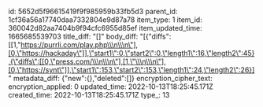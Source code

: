id: 5652d5f96615419f9f985959b33fb5d3
parent_id: 1cf36a56a17740daa7332804e9d87a78
item_type: 1
item_id: 360042d82aa7404b9f94cfc6955d85ef
item_updated_time: 1665685539703
title_diff: "[]"
body_diff: "[{\"diffs\":[[1,\"https://purrli.com/play.php\\\n\\\n\"],[0,\"https://hackaday\"]],\"start1\":0,\"start2\":0,\"length1\":16,\"length2\":45},{\"diffs\":[[0,\"press.com/\\\n\\\n\"],[1,\"\\\n\\\n\"],[0,\"https://synt\"]],\"start1\":153,\"start2\":153,\"length1\":24,\"length2\":26}]"
metadata_diff: {"new":{},"deleted":[]}
encryption_cipher_text: 
encryption_applied: 0
updated_time: 2022-10-13T18:25:45.171Z
created_time: 2022-10-13T18:25:45.171Z
type_: 13